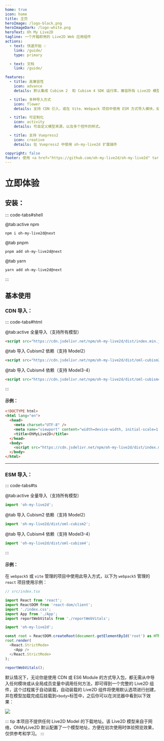 ```yaml
---
home: true
icon: home
title: 主页
heroImage: /logo-black.png
heroImageDark: /logo-white.png
heroText: Oh My Live2D
tagline: 一个开箱即用的 Live2D Web 应用组件
actions:
  - text: 快速开始 💡
    link: /guide/
    type: primary

  - text: 文档
    link: /guide/

features:
  - title: 高兼容性
    icon: advance
    details: 默认集成 Cubism 2  和 Cubism 4 SDK 运行库，兼容所有 Live2D 模型版本。

  - title: 多种导入方式
    icon: flower
    details: 支持 CDN 引入，或在 Vite、Webpack 项目中使用 ESM 方式导入模块，如： Vue、React 等项目。

  - title: 可定制化
    icon: activity
    details: 可自定义模型来源，以及多个控件的样式。

  - title: 支持 Vuepress2
    icon: creative
    details: 在 Vuepress2 中使用 oh-my-live2d 扩展插件

copyright: false
footer: 使用 <a href="https://github.com/oh-my-live2d/oh-my-live2d" target="_blank">oh-my-live2d</a> MIT 协议, 版权所有 © 2023-present Loclink
---
```


# 立即体验

## 安装：

::: code-tabs#shell

@tab:active npm

```bash
npm i oh-my-live2d@next
```

@tab pnpm

```bash
pnpm add oh-my-live2d@next
```

@tab yarn

```bash
yarn add oh-my-live2d@next
```

:::

## 基本使用

### CDN 导入：

::: code-tabs#html

@tab:active 全量导入（支持所有模型）

```html
<script src="https://cdn.jsdelivr.net/npm/oh-my-live2d/dist/index.min.js"></script>
```

@tab 导入 Cubism2 依赖（支持 Model2）

```html
<script src="https://cdn.jsdelivr.net/npm/oh-my-live2d/dist/oml-cubism2.min.js"></script>
```

@tab 导入 Cubism4 依赖（支持 Model3-4）

```html
<script src="https://cdn.jsdelivr.net/npm/oh-my-live2d/dist/oml-cubism4.min.js"></script>
```

:::

#### 示例：

```html
<!DOCTYPE html>
<html lang="en">
  <head>
    <meta charset="UTF-8" />
    <meta name="viewport" content="width=device-width, initial-scale=1.0" />
    <title>OhMyLive2D</title>
  </head>
  <body>
    <script src="https://cdn.jsdelivr.net/npm/oh-my-live2d/dist/index.min.js"></script>
  </body>
</html>
```

---

### ESM 导入：

::: code-tabs#ts

@tab:active 全量导入（支持所有模型）

```ts
import 'oh-my-live2d';
```

@tab 导入 Cubism2 依赖（支持 Model2）

```ts
import 'oh-my-live2d/dist/oml-cubism2';
```

@tab 导入 Cubism4 依赖（支持 Model3-4）

```ts
import 'oh-my-live2d/dist/oml-cubism4';
```

:::

#### 示例：

在 `webpack5` 或 `vite` 管理的项目中使用此导入方式，以下为 `webpack5` 管理的 `react` 项目使用示例：

```ts
// src/index.tsx

import React from 'react';
import ReactDOM from 'react-dom/client';
import './index.css';
import App from './App';
import reportWebVitals from './reportWebVitals';

import 'oh-my-live2d';

const root = ReactDOM.createRoot(document.getElementById('root') as HTMLElement);
root.render(
  <React.StrictMode>
    <App />
  </React.StrictMode>
);

reportWebVitals();
```

默认情况下，无论你是使用 CDN 或 ES6 Module 的方式导入包，都无需从中导入任何模块或从全局成员变量中调用任何方法，即可得到一个完整的 Live2D 组件，这个过程属于自动装载，自动装载的 Live2D 组件将使用默认选项进行创建，并在模型加载完成后挂载到`<body>`标签中，之后你可以在浏览器中看到以下效果：

![](https://loclink-1259720482.cos.ap-beijing.myqcloud.com/image/202301171541453.gif)

::: tip
本项目不提供任何 Live2D Model 的下载地址。该 Live2D 模型来自于网络，OhMyLive2D 默认配置了一个模型地址，方便在初次使用时体验预览效果，仅供参考和学习。
:::
